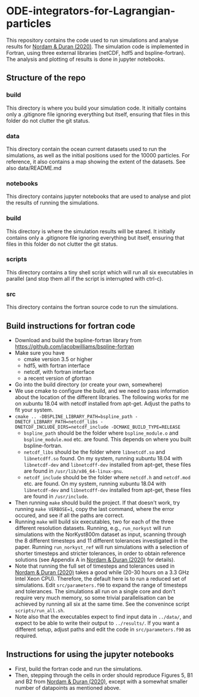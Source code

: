 # ODE-integrators-for-Lagrangian-particles

This repository contains the code used to run simulations and analyse results for [Nordam & Duran (2020)](https://gmd.copernicus.org/preprints/gmd-2020-154/). The simulation code is implemented in Fortran, using three external libraries (netCDF, hdf5 and bspline-fortran). The analysis and plotting of results is done in jupyter notebooks.

## Structure of the repo

### build

This directory is where you build your simulation code. It initially contains only a .gitignore file ignoring everything but itself, ensuring that files in this folder do not clutter the git status.

### data

This directory contain the ocean current datasets used to run the simulations, as well as the initial positions used for the 10000 particles. For reference, it also contains a map showing the extent of the datasets. See also data/README.md

### notebooks

This directory contains jupyter notebooks that are used to analyse and plot the results of running the simulations.

### build

This directory is where the simulation results will be stared. It initially contains only a .gitignore file ignoring everything but itself, ensuring that files in this folder do not clutter the git status.

### scripts

This directory contains a tiny shell script which will run all six executables in parallel (and stop them all if the script is interrupted with ctrl-c).

### src

This directory contains the fortran source code to run the simulations.

## Build instructions for fortran code

* Download and build the bspline-fortran library from https://github.com/jacobwilliams/bspline-fortran
* Make sure you have
  * cmake version 3.5 or higher
  * hdf5, with fortran interface
  * netcdf, with fortran interface
  * a recent version of gfortran
* Go into the build directory (or create your own, somewhere)
* We use cmake to configure the build, and we need to pass information about the location of the different libraries. The following works for me on xubuntu 18.04 with netcdf installed from apt-get. Adjust the paths to fit your system.
* `cmake .. -DBSPLINE_LIBRARY_PATH=bspline_path -DNETCF_LIBRARY_PATH=netcdf_libs -DNETCDF_INCLUDE_DIRS=netcdf_include -DCMAKE_BUILD_TYPE=RELEASE`
  * `bspline_path` should be the folder where `bspline_module.o` and `bspline_module.mod` etc. are found. This depends on where you built bspline-fortran.
  * `netcdf_libs` should be the folder where `libnetcdf.so` and `libnetcdff.so` found. On my system, running xubuntu 18.04 with `libnetcdf-dev` and `libnetcdff-dev` installed from apt-get, these files are found in `/usr/lib/x86_64-linux-gnu`.
  * `netcdf_include` should be the folder where `netcdf.h` and `netcdf.mod` etc. are found. On my system, running xubuntu 18.04 with `libnetcdf-dev` and `libnetcdff-dev` installed from apt-get, these files are found in `/usr/include`.
* Then running `make` should build the project. If that doesn't work, try running `make VERBOSE=1`, copy the last command, where the error occured, and see if all the paths are correct.
* Running `make` will build six executables, two for each of the three different resolution datasets. Running, e.g., `run_norkyst` will run simulations with the NorKyst800m dataset as input, scanning through the 8 different timesteps and 11 different tolerances investigated in the paper. Running `run_norkyst_ref` will run simulations with a selection of shorter timesteps and stricter tolerances, in order to obtain reference solutions (see Appendix A in [Nordam & Duran (2020)](https://gmd.copernicus.org/preprints/gmd-2020-154/) for details).
* Note that running the full set of timesteps and tolerances used in [Nordam & Duran (2020)](https://gmd.copernicus.org/preprints/gmd-2020-154/) takes a good while (20-30 hours on a 3.3 GHz Intel Xeon CPU). Therefore, the default here is to run a reduced set of simulations. Edit `src/parameters.f90` to expand the range of timesteps and tolerances. The simulations all run on a single core and don't require very much memory, so some trivial parallelisation can be achieved by running all six at the same time. See the convenince script `scripts/run_all.sh`.
* Note also that the executables expect to find input data in `../data/`, and expect to be able to write their output to `../results/`. If you want a different setup, adjust paths and edit the code in `src/parameters.f90` as required.

## Instructions for using the jupyter notebooks

* First, build the fortran code and run the simulations.
* Then, stepping through the cells in order should reproduce Figures 5, B1 and B2 from [Nordam & Duran (2020)](https://gmd.copernicus.org/preprints/gmd-2020-154/), except with a somewhat smaller number of datapoints as mentioned above.
